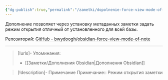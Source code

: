 ```yaml
---
{"dg-publish":true,"permalink":"/zametki/dopolnenie-force-view-mode-of-note/","created":"2024-07-10 01:20","updated":"2024-10-09T19:51:21+03:00"}
---
```


Дополнение позволяет через установку метаданных заметки задать режим открытия отличный от установленного для всей базы.

Репозиторий: [GitHub - bwydoogh/obsidian-force-view-mode-of-note](https://github.com/bwydoogh/obsidian-force-view-mode-of-note)

---
> [!urls]- Упоминания:
> - [[Заметки/Дополнения Obsidian\|Дополнения Obsidian]]

> [!description]- Примечание
> Примечание:: Режим открытия заметки